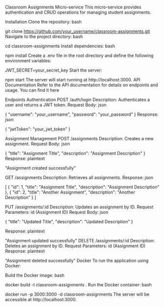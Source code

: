 Classroom Assignments Micro-service
This micro-service provides authentication and CRUD operations for managing student assignments.

Installation
Clone the repository:
bash

git clone https://github.com/your_username/classroom-assignments.git
Navigate to the project directory:
bash

cd classroom-assignments
Install dependencies:
bash

npm install
Create a .env file in the root directory and define the following environment variables:

JWT_SECRET=your_secret_key
Start the server:

npm start
The server will start running at http://localhost:3000.
API Documentation
Refer to the API documentation for details on endpoints and usage. You can find it here 

Endpoints
Authentication
POST /auth/login
Description: Authenticates a user and returns a JWT token.
Request Body:
json

{
"username": "your_username",
"password": "your_password"
}
Response:
json

{
"jwtToken": "your_jwt_token"
}


Assignment Management
POST /assignments
Description: Creates a new assignment.
Request Body:
json

{
"title": "Assignment Title",
"description": "Assignment Description"
}
Response:
plaintext

"Assignment created successfully"


GET /assignments
Description: Retrieves all assignments.
Response:
json

[
{
"id": 1,
"title": "Assignment Title",
"description": "Assignment Description"
},
{
"id": 2,
"title": "Another Assignment",
"description": "Another Description"
}
]

PUT /assignments/:id
Description: Updates an assignment by ID.
Request Parameters: id (Assignment ID)
Request Body:
json

{
"title": "Updated Title",
"description": "Updated Description"
}

Response:
plaintext

"Assignment updated successfully"
DELETE /assignments/:id
Description: Deletes an assignment by ID.
Request Parameters: id (Assignment ID)
Response:
plaintext

"Assignment deleted successfully"
Docker
To run the application using Docker:

Build the Docker image:
bash

docker build -t classroom-assignments .
Run the Docker container:
bash

docker run -p 3000:3000 -d classroom-assignments
The server will be accessible at http://localhost:3000.

